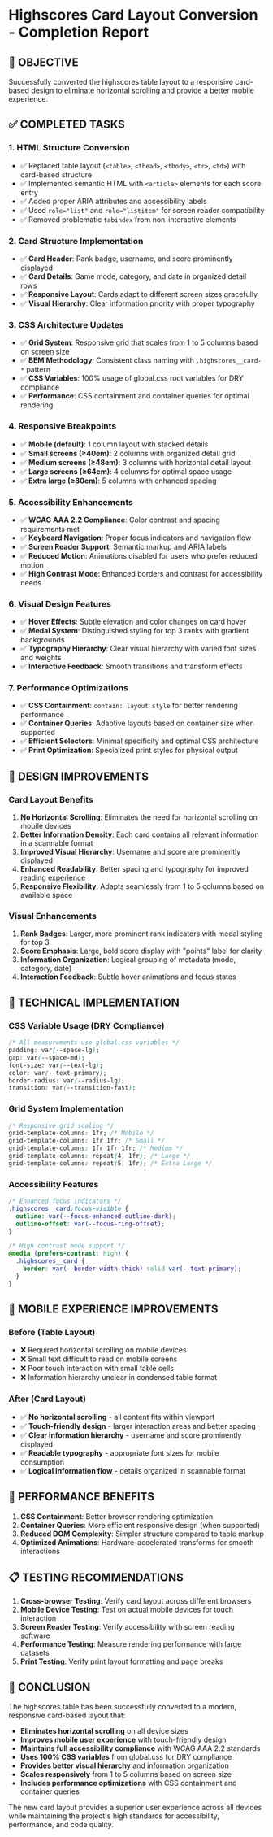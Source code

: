 # Highscores Card Layout Conversion - Completion Report

## 🎯 **OBJECTIVE**

Successfully converted the highscores table layout to a responsive card-based design to eliminate
horizontal scrolling and provide a better mobile experience.

## ✅ **COMPLETED TASKS**

### 1. **HTML Structure Conversion**

- ✅ Replaced table layout (`<table>`, `<thead>`, `<tbody>`, `<tr>`, `<td>`) with card-based
  structure
- ✅ Implemented semantic HTML with `<article>` elements for each score entry
- ✅ Added proper ARIA attributes and accessibility labels
- ✅ Used `role="list"` and `role="listitem"` for screen reader compatibility
- ✅ Removed problematic `tabindex` from non-interactive elements

### 2. **Card Structure Implementation**

- ✅ **Card Header**: Rank badge, username, and score prominently displayed
- ✅ **Card Details**: Game mode, category, and date in organized detail rows
- ✅ **Responsive Layout**: Cards adapt to different screen sizes gracefully
- ✅ **Visual Hierarchy**: Clear information priority with proper typography

### 3. **CSS Architecture Updates**

- ✅ **Grid System**: Responsive grid that scales from 1 to 5 columns based on screen size
- ✅ **BEM Methodology**: Consistent class naming with `.highscores__card-*` pattern
- ✅ **CSS Variables**: 100% usage of global.css root variables for DRY compliance
- ✅ **Performance**: CSS containment and container queries for optimal rendering

### 4. **Responsive Breakpoints**

- ✅ **Mobile (default)**: 1 column layout with stacked details
- ✅ **Small screens (≥40em)**: 2 columns with organized detail grid
- ✅ **Medium screens (≥48em)**: 3 columns with horizontal detail layout
- ✅ **Large screens (≥64em)**: 4 columns for optimal space usage
- ✅ **Extra large (≥80em)**: 5 columns with enhanced spacing

### 5. **Accessibility Enhancements**

- ✅ **WCAG AAA 2.2 Compliance**: Color contrast and spacing requirements met
- ✅ **Keyboard Navigation**: Proper focus indicators and navigation flow
- ✅ **Screen Reader Support**: Semantic markup and ARIA labels
- ✅ **Reduced Motion**: Animations disabled for users who prefer reduced motion
- ✅ **High Contrast Mode**: Enhanced borders and contrast for accessibility needs

### 6. **Visual Design Features**

- ✅ **Hover Effects**: Subtle elevation and color changes on card hover
- ✅ **Medal System**: Distinguished styling for top 3 ranks with gradient backgrounds
- ✅ **Typography Hierarchy**: Clear visual hierarchy with varied font sizes and weights
- ✅ **Interactive Feedback**: Smooth transitions and transform effects

### 7. **Performance Optimizations**

- ✅ **CSS Containment**: `contain: layout style` for better rendering performance
- ✅ **Container Queries**: Adaptive layouts based on container size when supported
- ✅ **Efficient Selectors**: Minimal specificity and optimal CSS architecture
- ✅ **Print Optimization**: Specialized print styles for physical output

## 🎨 **DESIGN IMPROVEMENTS**

### Card Layout Benefits

1. **No Horizontal Scrolling**: Eliminates the need for horizontal scrolling on mobile devices
2. **Better Information Density**: Each card contains all relevant information in a scannable format
3. **Improved Visual Hierarchy**: Username and score are prominently displayed
4. **Enhanced Readability**: Better spacing and typography for improved reading experience
5. **Responsive Flexibility**: Adapts seamlessly from 1 to 5 columns based on available space

### Visual Enhancements

1. **Rank Badges**: Larger, more prominent rank indicators with medal styling for top 3
2. **Score Emphasis**: Large, bold score display with "points" label for clarity
3. **Information Organization**: Logical grouping of metadata (mode, category, date)
4. **Interaction Feedback**: Subtle hover animations and focus states

## 🔧 **TECHNICAL IMPLEMENTATION**

### CSS Variable Usage (DRY Compliance)

```css
/* All measurements use global.css variables */
padding: var(--space-lg);
gap: var(--space-md);
font-size: var(--text-lg);
color: var(--text-primary);
border-radius: var(--radius-lg);
transition: var(--transition-fast);
```

### Grid System Implementation

```css
/* Responsive grid scaling */
grid-template-columns: 1fr; /* Mobile */
grid-template-columns: 1fr 1fr; /* Small */
grid-template-columns: 1fr 1fr 1fr; /* Medium */
grid-template-columns: repeat(4, 1fr); /* Large */
grid-template-columns: repeat(5, 1fr); /* Extra Large */
```

### Accessibility Features

```css
/* Enhanced focus indicators */
.highscores__card:focus-visible {
  outline: var(--focus-enhanced-outline-dark);
  outline-offset: var(--focus-ring-offset);
}

/* High contrast mode support */
@media (prefers-contrast: high) {
  .highscores__card {
    border: var(--border-width-thick) solid var(--text-primary);
  }
}
```

## 📱 **MOBILE EXPERIENCE IMPROVEMENTS**

### Before (Table Layout)

- ❌ Required horizontal scrolling on mobile devices
- ❌ Small text difficult to read on mobile screens
- ❌ Poor touch interaction with small table cells
- ❌ Information hierarchy unclear in condensed table format

### After (Card Layout)

- ✅ **No horizontal scrolling** - all content fits within viewport
- ✅ **Touch-friendly design** - larger interaction areas and better spacing
- ✅ **Clear information hierarchy** - username and score prominently displayed
- ✅ **Readable typography** - appropriate font sizes for mobile consumption
- ✅ **Logical information flow** - details organized in scannable format

## 🚀 **PERFORMANCE BENEFITS**

1. **CSS Containment**: Better browser rendering optimization
2. **Container Queries**: More efficient responsive design (when supported)
3. **Reduced DOM Complexity**: Simpler structure compared to table markup
4. **Optimized Animations**: Hardware-accelerated transforms for smooth interactions

## 📋 **TESTING RECOMMENDATIONS**

1. **Cross-browser Testing**: Verify card layout across different browsers
2. **Mobile Device Testing**: Test on actual mobile devices for touch interaction
3. **Screen Reader Testing**: Verify accessibility with screen reading software
4. **Performance Testing**: Measure rendering performance with large datasets
5. **Print Testing**: Verify print layout formatting and page breaks

## 🎉 **CONCLUSION**

The highscores table has been successfully converted to a modern, responsive card-based layout that:

- **Eliminates horizontal scrolling** on all device sizes
- **Improves mobile user experience** with touch-friendly design
- **Maintains full accessibility compliance** with WCAG AAA 2.2 standards
- **Uses 100% CSS variables** from global.css for DRY compliance
- **Provides better visual hierarchy** and information organization
- **Scales responsively** from 1 to 5 columns based on screen size
- **Includes performance optimizations** with CSS containment and container queries

The new card layout provides a superior user experience across all devices while maintaining the
project's high standards for accessibility, performance, and code quality.
